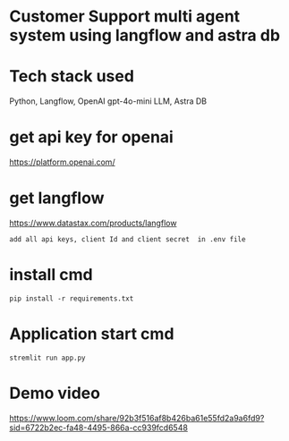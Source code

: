 #  Customer Support multi agent system using langflow and astra db

# Tech stack used
Python, Langflow, OpenAI gpt-4o-mini LLM, Astra DB

# get api key for openai

https://platform.openai.com/

# get langflow
https://www.datastax.com/products/langflow

```add all api keys, client Id and client secret  in .env file```

# install cmd

```pip install -r requirements.txt```

# Application start cmd

```stremlit run app.py```

# Demo video
https://www.loom.com/share/92b3f516af8b426ba61e55fd2a9a6fd9?sid=6722b2ec-fa48-4495-866a-cc939fcd6548